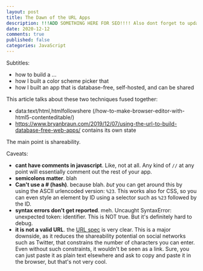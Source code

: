 ```yaml
---
layout: post
title: The Dawn of the URL Apps
description: !!!ADD SOMETHING HERE FOR SEO!!!! Also dont forget to update date in file name.
date: 2020-12-12
comments: true
published: false
categories: JavaScript
---
```


Subtitles:
- how to build a ...
- how I built a color scheme picker that
- how I built an app that is database-free, self-hosted, and can be shared

This article talks about these two techniques fused together:

- data:text/html,htmlfollowshere (/how-to-make-browser-editor-with-html5-contenteditable/)
- https://www.bryanbraun.com/2019/12/07/using-the-url-to-build-database-free-web-apps/ contains its own state

The main point is shareability.

Caveats:
- **cant have comments in javascript**. Like, not at all. Any kind of `//` at any point will essentially comment out the rest of your app.
- **semicolons matter**. blah
- **Can't use a # (hash)**. because blah. _but_ you can get around this by using the ASCII urlencoded version: `%23`. This works also for CSS, so you can even style an element by ID using a selector such as `%23` followed by the ID.
- **syntax errors don't get reported**. meh. Uncaught SyntaxError: unexpected token: identifier. This is NOT true. But it's definitely hard to debug.
- **it is not a valid URL**. the [URL spec](https://url.spec.whatwg.org/) is very clear. This is a major downside, as it reduces the shareability potential on social networks such as Twitter, that constrains the number of characters you can enter. Even without such constraints, it wouldn't be seen as a link. Sure, you can just paste it as plain text elsewhere and ask to copy and paste it in the browser, but that's not very cool.